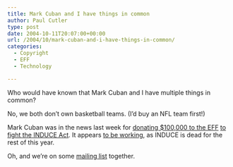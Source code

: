 ```yaml
---
title: Mark Cuban and I have things in common
author: Paul Cutler
type: post
date: 2004-10-11T20:07:00+00:00
url: /2004/10/mark-cuban-and-i-have-things-in-common/
categories:
  - Copyright
  - EFF
  - Technology

---
```

Who would have known that Mark Cuban and I have multiple things in common?

No, we both don&#8217;t own basketball teams. (I&#8217;d buy an NFL team first!)

Mark Cuban was in the news last week for [donating $100,000 to the EFF][1] [to fight the INDUCE Act][2]. It appears [to be working][3], as INDUCE is dead for the rest of this year.

Oh, and we&#8217;re on some [mailing list][4] together.

 [1]: http://calacanis.weblogsinc.com/entry/8313298229818419/
 [2]: http://www.eff.org/IP/
 [3]: http://downhillbattle.org/node/view/365
 [4]: http://www.pholist.org/